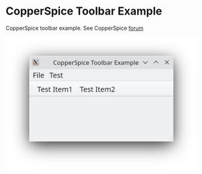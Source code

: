 # CopperSpice Toolbar Example


CopperSpice toolbar example. See CopperSpice [forum](https://forum.copperspice.com/)

![](copperspice-toolbar.png)
